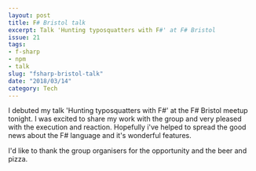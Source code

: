 ```yaml
---
layout: post
title: F# Bristol talk 
excerpt: Talk 'Hunting typosquatters with F#' at F# Bristol
issue: 21
tags: 
- f-sharp
- npm
- talk
slug: "fsharp-bristol-talk"
date: "2018/03/14"
category: Tech
---
```



I debuted my talk 'Hunting typosquatters with F#' at the F# Bristol meetup tonight. I was excited to share my work with the group and very pleased with the execution and reaction. Hopefully i've helped to spread the good news about the F# language and it's wonderful features.

I'd like to thank the group organisers for the opportunity and the beer and pizza.

